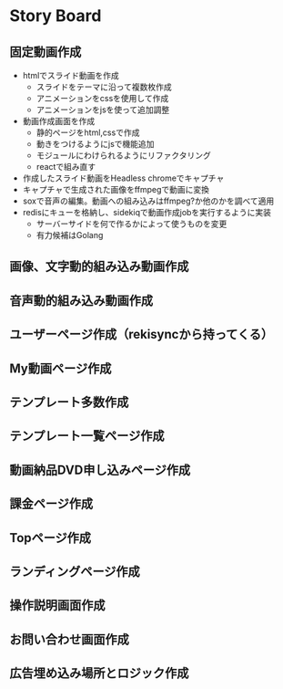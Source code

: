 # Story Board

## 固定動画作成

* htmlでスライド動画を作成
  * スライドをテーマに沿って複数枚作成
  * アニメーションをcssを使用して作成
  * アニメーションをjsを使って追加調整
* 動画作成画面を作成
  * 静的ページをhtml,cssで作成
  * 動きをつけるようにjsで機能追加
  * モジュールにわけられるようにリファクタリング
  * reactで組み直す
* 作成したスライド動画をHeadless chromeでキャプチャ
* キャプチャで生成された画像をffmpegで動画に変換
* soxで音声の編集。動画への組み込みはffmpeg?か他のかを調べて適用
* redisにキューを格納し、sidekiqで動画作成jobを実行するように実装
  * サーバーサイドを何で作るかによって使うものを変更
  * 有力候補はGolang

## 画像、文字動的組み込み動画作成

## 音声動的組み込み動画作成

## ユーザーページ作成（rekisyncから持ってくる）

## My動画ページ作成

## テンプレート多数作成

## テンプレート一覧ページ作成

## 動画納品DVD申し込みページ作成

## 課金ページ作成

## Topページ作成

## ランディングページ作成

## 操作説明画面作成

## お問い合わせ画面作成

## 広告埋め込み場所とロジック作成
